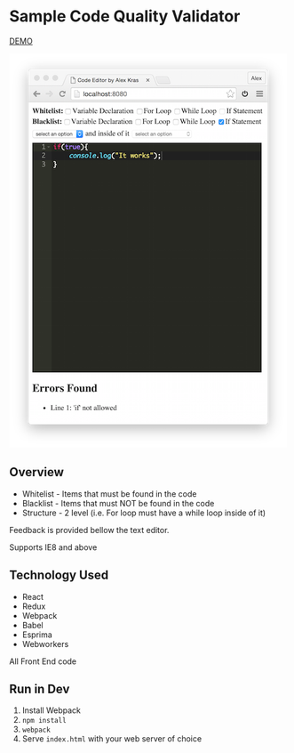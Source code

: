 # Sample Code Quality Validator

[DEMO](http://akras14.github.io/code-validator/)

![demo](./demo.png)

## Overview

- Whitelist - Items that must be found in the code
- Blacklist - Items that must NOT be found in the code
- Structure - 2 level (i.e. For loop must have a while loop inside of it)

Feedback is provided bellow the text editor.

Supports IE8 and above

## Technology Used

 - React
 - Redux
 - Webpack
 - Babel
 - Esprima
 - Webworkers

All Front End code

## Run in Dev

1. Install Webpack
2. `npm install`
3. `webpack`
4. Serve `index.html` with your web server of choice
